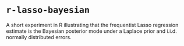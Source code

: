 # `r-lasso-bayesian`
A short experiment in R illustrating that the frequentist Lasso regression estimate is the Bayesian posterior mode under a Laplace prior and i.i.d. normally distributed errors.
